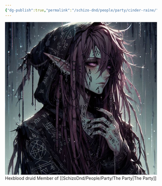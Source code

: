 ```yaml
---
{"dg-publish":true,"permalink":"/schizo-dnd/people/party/cinder-raine/"}
---
```


![CinderRaine.jpg|500](/img/user/SchizoDnd/Images/CinderRaine.jpg)
Hexblood druid
Member of [[SchizoDnd/People/Party/The Party\|The Party]]

